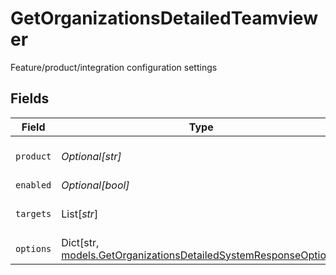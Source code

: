 # GetOrganizationsDetailedTeamviewer

Feature/product/integration configuration settings


## Fields

| Field                                                                                                                         | Type                                                                                                                          | Required                                                                                                                      | Description                                                                                                                   |
| ----------------------------------------------------------------------------------------------------------------------------- | ----------------------------------------------------------------------------------------------------------------------------- | ----------------------------------------------------------------------------------------------------------------------------- | ----------------------------------------------------------------------------------------------------------------------------- |
| `product`                                                                                                                     | *Optional[str]*                                                                                                               | :heavy_minus_sign:                                                                                                            | Configured product code                                                                                                       |
| `enabled`                                                                                                                     | *Optional[bool]*                                                                                                              | :heavy_minus_sign:                                                                                                            | Is enabled                                                                                                                    |
| `targets`                                                                                                                     | List[*str*]                                                                                                                   | :heavy_minus_sign:                                                                                                            | Feature deployment targets                                                                                                    |
| `options`                                                                                                                     | Dict[str, [models.GetOrganizationsDetailedSystemResponseOptions](../models/getorganizationsdetailedsystemresponseoptions.md)] | :heavy_minus_sign:                                                                                                            | Feature options                                                                                                               |